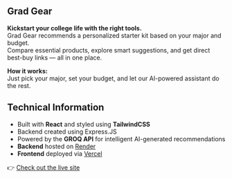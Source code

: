 ## Grad Gear

**Kickstart your college life with the right tools.**  
Grad Gear recommends a personalized starter kit based on your major and budget.  
Compare essential products, explore smart suggestions, and get direct best-buy links — all in one place.

**How it works:**  
Just pick your major, set your budget, and let our AI-powered assistant do the rest.

## 

## Technical Information  

- Built with **React** and styled using **TailwindCSS**  
- Backend created using Express.JS  
- Powered by the **GROQ API** for intelligent AI-generated recommendations  
- **Backend** hosted on [Render](https://render.com)  
- **Frontend** deployed via [Vercel](https://vercel.com)

👉 [Check out the live site](https://grad-gear.vercel.app/)
